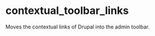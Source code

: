 contextual_toolbar_links
========================

Moves the contextual links of Drupal into the admin toolbar.
